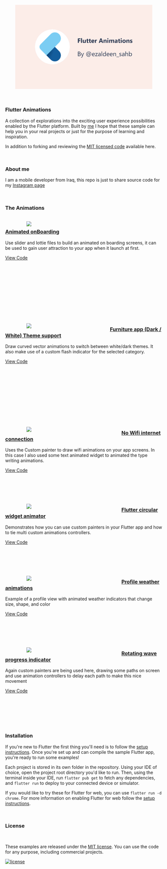 
<br />
<p align="center"><img src="assets\sceen.jpg" width="440px"/></p>
<br />

### Flutter Animations

A collection of explorations into the exciting user experience possibilities enabled by the Flutter platform.
Built by [me](https://ezaldeensahb.link)
I hope that these sample can help you in your real projects or just for the purpose of learning and inspiration.

In addition to forking and reviewing the [MIT licensed code](LICENSE.md) available here.

<br/>

### About me

I am a mobile developer from Iraq, this repo is just to share source code for my [Instagram page](https://www.instagram.com/ezaldeen_sahb/)

<br/>

### The Animations

<br />  
<a href="https://github.com/Ezaldeen99/Flutter-animations/tree/main/animated_onboarding"><img align="left" hspace=68 src="https://github.com/Ezaldeen99/Flutter-animations/blob/main/assets/on_boarding_3.gif" width="200"/></a>
<a href="https://github.com/Ezaldeen99/Flutter-animations/tree/main/animated_onboarding"><h3>Animated onBoarding</h3></a>
<p>Use slider and lottie files to build an animated on boarding screens, it can be used to gain user attraction to your app when it launch at first. </p>
<a href="https://github.com/Ezaldeen99/Flutter-animations/tree/main/animated_onboarding">View Code</a>
<br/><br/><br/><br/><br/><br/><br/><br/><br/><br/><br/><br/>

<a href="https://github.com/Ezaldeen99/Flutter-animations/tree/main/furniture_app"><img align="left" hspace=68 src="https://github.com/Ezaldeen99/Flutter-animations/blob/main/assets/dark_theme.gif" width="200" /></a>
<a href="https://github.com/Ezaldeen99/Flutter-animations/tree/main/furniture_app"><h3>Furniture app (Dark / White) Theme support</h3></a>
<p>Draw curved vector animations to switch between white/dark themes. It also make use of a custom flash indicator for the selected category.</p>
<a href="https://github.com/Ezaldeen99/Flutter-animations/tree/main/furniture_app">View Code</a>
<br/><br/><br/><br/><br/><br/><br/><br/><br/><br/><br/><br/>

<a href="https://github.com/Ezaldeen99/Flutter-animations/tree/main/no_wifi"><img align="left" hspace=68 src="https://github.com/Ezaldeen99/Flutter-animations/blob/main/assets/no_wifi.gif" width="237" /></a>
<a href="https://github.com/Ezaldeen99/Flutter-animations/tree/main/no_wifi"><h3>No Wifi internet connection</h3></a>
<p>Uses the Custom painter to draw wifi animations on your app screens. In this case I also used some text animated widget to animated the type writing animations.</p>
<a href="https://github.com/Ezaldeen99/Flutter-animations/tree/main/no_wifi">View Code</a>
<br/><br/><br/><br/><br/><br/>

<a href="https://github.com/"><img align="left" hspace=68 src="https://" width="237" /></a>
<a href="https://github.com/"><h3>Flutter circular widget animator</h3></a>
<p>Demonstrates how you can use custom painters in your Flutter app and how to tie multi custom animations controllers.</p>
<a href="https://github.com/">View Code</a>
<br/><br/><br/><br/><br/><br/>

<a href="https://github.com/"><img align="left" hspace=68 src="https://flutter" width="237" /></a>
<a href="https://github.com/"><h3>Profile weather animations</h3></a>
<p>Example of a profile view with animated weather indicators that change size, shape, and color </p>
<a href="https://github.com/">View Code</a>
<br/><br/><br/><br/><br/><br/>

<a href="https://github.com/"><img align="left" hspace=68 src="https://flutter" width="237" /></a>
<a href="https://github.com/"><h3>Rotating wave progress indicator</h3></a>
<p>Again custom painters are being used here, drawing some paths on screen and use animation controllers to delay each path to make this nice movement</p>
<a href="https://github.com/">View Code</a>
<br/><br/><br/><br/><br/><br/>


<br/>

### Installation

If you're new to Flutter the first thing you'll need is to follow the [setup instructions](https://flutter.dev/docs/get-started/install). Once you're set up and can compile the sample Flutter app, you're ready to run some examples!

Each project is stored in its own folder in the repository. Using your IDE of choice, open the project root directory you'd like to run. Then, using the terminal inside your IDE, run `flutter pub get` to fetch any dependencies, and `flutter run` to deploy to your connected device or simulator.

If you would like to try these for Flutter for web, you can use `flutter run -d chrome`. For more information on enabling Flutter for web follow the [setup instructions](https://flutter.dev/docs/get-started/web).

<br/>

### License

<br/>

These examples are released under the [MIT license](LICENSE.md). You can use the code for any purpose, including commercial projects.

[![license](https://img.shields.io/badge/License-MIT-yellow.svg)](https://opensource.org/licenses/MIT)

<br/>



